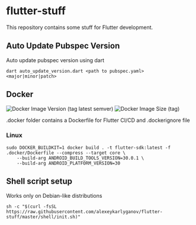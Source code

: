 # flutter-stuff

This repository contains some stuff for Flutter development.

## Auto Update Pubspec Version

Auto update pubspec version using dart

```
dart auto_update_version.dart <path to pubspec.yaml> <major|minor|patch>
```

## Docker


![Docker Image Version (tag latest semver)](https://img.shields.io/docker/v/alexeykarlyganov/flutter-sdk/latest)
![Docker Image Size (tag)](https://img.shields.io/docker/image-size/alexeykarlyganov/flutter-sdk/latest)

.docker folder contains a Dockerfile for Flutter CI/CD and .dockerignore file

### Linux
```
sudo DOCKER_BUILDKIT=1 docker build . -t flutter-sdk:latest -f .docker/Dockerfile --compress --target core \
    --build-arg ANDROID_BUILD_TOOLS_VERSION=30.0.1 \
    --build-arg ANDROID_PLATFORM_VERSION=30
```

## Shell script setup

Works only on Debian-like distributions

```
sh -c "$(curl -fsSL https://raw.githubusercontent.com/alexeykarlyganov/flutter-stuff/master/shell/init.sh)"
```
